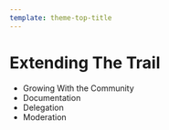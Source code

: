 ```yaml
---
template: theme-top-title
---
```


# Extending The Trail

- Growing With the Community
- Documentation
- Delegation
- Moderation